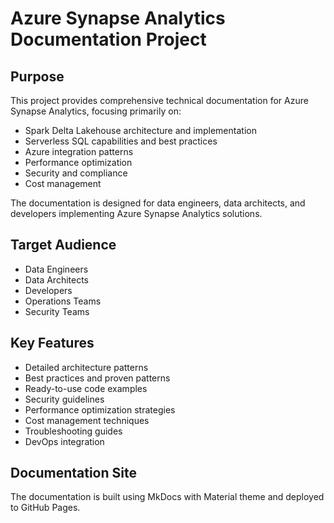 # Azure Synapse Analytics Documentation Project

## Purpose
This project provides comprehensive technical documentation for Azure Synapse Analytics, focusing primarily on:
- Spark Delta Lakehouse architecture and implementation
- Serverless SQL capabilities and best practices
- Azure integration patterns
- Performance optimization
- Security and compliance
- Cost management

The documentation is designed for data engineers, data architects, and developers implementing Azure Synapse Analytics solutions.

## Target Audience
- Data Engineers
- Data Architects  
- Developers
- Operations Teams
- Security Teams

## Key Features
- Detailed architecture patterns
- Best practices and proven patterns
- Ready-to-use code examples
- Security guidelines
- Performance optimization strategies
- Cost management techniques
- Troubleshooting guides
- DevOps integration

## Documentation Site
The documentation is built using MkDocs with Material theme and deployed to GitHub Pages.